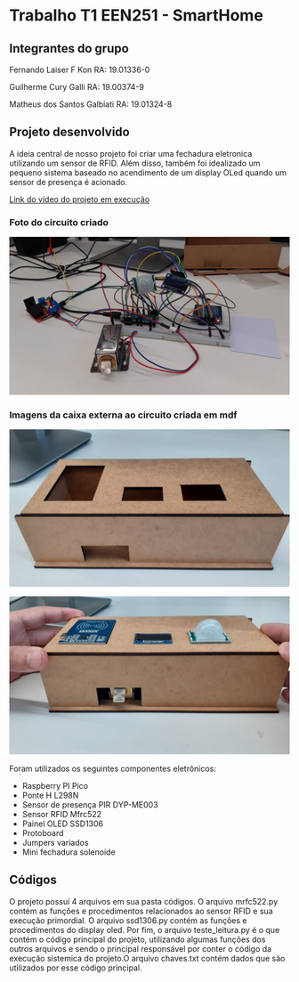 # Trabalho T1 EEN251 - SmartHome

## Integrantes do grupo
Fernando Laiser F Kon                                   RA: 19.01336-0

Guilherme Cury Galli                                    RA: 19.00374-9

Matheus dos Santos Galbiati                             RA: 19.01324-8



## Projeto desenvolvido

A ideia central de nosso projeto foi criar uma fechadura eletronica utilizando um sensor de RFID. Além disso, também foi idealizado um pequeno sistema baseado no acendimento de um display OLed quando um sensor de presença é acionado.

[Link do vídeo do projeto em execução](https://youtu.be/qG4GmPUp0S4)

### Foto do circuito criado
![alt text](Imagens/circuito1.jpeg "Circuito")

### Imagens da caixa externa ao circuito criada em mdf
![alt text](Imagens/caixa1.jpeg "Caixa")

![alt text](Imagens/caixa2.jpeg "Caixa+Sensores")

Foram utilizados os seguintes componentes eletrônicos:

- Raspberry PI Pico
- Ponte H L298N
- Sensor de presença PIR DYP-ME003
- Sensor RFID Mfrc522
- Painel OLED SSD1306
- Protoboard
- Jumpers variados
- Mini fechadura solenoide  


## Códigos

O projeto possuí 4 arquivos em sua pasta códigos. O arquivo mrfc522.py contém as funções e procedimentos relacionados ao sensor RFID e sua execução primordial. O arquivo ssd1306.py contém as funções e procedimentos do display oled. Por fim, o arquivo teste_leitura.py é o que contém o código principal do projeto, utilizando algumas funções dos outros arquivos e sendo o principal responsável por conter o código da execução sistemica do projeto.O arquivo chaves.txt contém dados que são utilizados por esse código principal.
